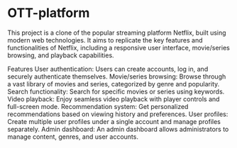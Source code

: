 # OTT-platform
This project is a clone of the popular streaming platform Netflix, built using modern web technologies. It aims to replicate the key features and functionalities of Netflix, including a responsive user interface, movie/series browsing, and playback capabilities.


Features
User authentication: Users can create accounts, log in, and securely authenticate themselves.
Movie/series browsing: Browse through a vast library of movies and series, categorized by genre and popularity.
Search functionality: Search for specific movies or series using keywords.
Video playback: Enjoy seamless video playback with player controls and full-screen mode.
Recommendation system: Get personalized recommendations based on viewing history and preferences.
User profiles: Create multiple user profiles under a single account and manage profiles separately.
Admin dashboard: An admin dashboard allows administrators to manage content, genres, and user accounts.
